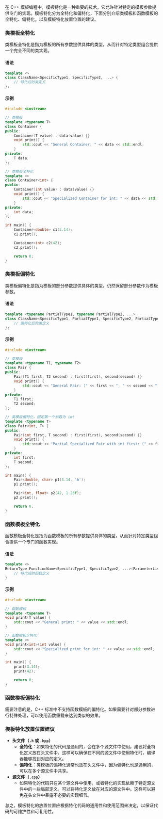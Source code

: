 在 C++ 模板编程中，模板特化是一种重要的技术，它允许针对特定的模板参数提供专门的实现。模板特化分为全特化和偏特化，下面分别介绍类模板和函数模板的全特化、偏特化，以及模板特化放置位置的建议。

### 类模板全特化
类模板全特化是指为模板的所有参数提供具体的类型，从而针对特定类型组合提供一个完全不同的类实现。

#### 语法
```cpp
template <>
class ClassName<SpecificType1, SpecificType2, ...> {
    // 特化后的类定义
};
```

#### 示例
```cpp
#include <iostream>

// 类模板
template <typename T>
class Container {
public:
    Container(T value) : data(value) {}
    void print() {
        std::cout << "General Container: " << data << std::endl;
    }
private:
    T data;
};

// 类模板全特化
template <>
class Container<int> {
public:
    Container(int value) : data(value) {}
    void print() {
        std::cout << "Specialized Container for int: " << data << std::endl;
    }
private:
    int data;
};

int main() {
    Container<double> c1(3.14);
    c1.print();

    Container<int> c2(42);
    c2.print();

    return 0;
}
```

### 类模板偏特化
类模板偏特化是指为模板的部分参数提供具体的类型，仍然保留部分参数作为模板参数。

#### 语法
```cpp
template <typename PartialType1, typename PartialType2, ...>
class ClassName<SpecificType1, PartialType1, SpecificType2, PartialType2, ...> {
    // 偏特化后的类定义
};
```

#### 示例
```cpp
#include <iostream>

// 类模板
template <typename T1, typename T2>
class Pair {
public:
    Pair(T1 first, T2 second) : first(first), second(second) {}
    void print() {
        std::cout << "General Pair: (" << first << ", " << second << ")" << std::endl;
    }
private:
    T1 first;
    T2 second;
};

// 类模板偏特化，固定第一个参数为 int
template <typename T>
class Pair<int, T> {
public:
    Pair(int first, T second) : first(first), second(second) {}
    void print() {
        std::cout << "Partial Specialized Pair with int first: (" << first << ", " << second << ")" << std::endl;
    }
private:
    int first;
    T second;
};

int main() {
    Pair<double, char> p1(3.14, 'A');
    p1.print();

    Pair<int, float> p2(42, 1.23f);
    p2.print();

    return 0;
}
```

### 函数模板全特化
函数模板全特化是指为函数模板的所有参数提供具体的类型，从而针对特定类型组合提供一个专门的函数实现。

#### 语法
```cpp
template <>
ReturnType FunctionName<SpecificType1, SpecificType2, ...>(ParameterList) {
    // 特化后的函数定义
}
```

#### 示例
```cpp
#include <iostream>

// 函数模板
template <typename T>
void print(T value) {
    std::cout << "General print: " << value << std::endl;
}

// 函数模板全特化
template <>
void print<int>(int value) {
    std::cout << "Specialized print for int: " << value << std::endl;
}

int main() {
    print(3.14);
    print(42);

    return 0;
}
```

### 函数模板偏特化
需要注意的是，C++ 标准中不支持函数模板的偏特化。如果需要针对部分参数进行特殊处理，可以使用函数重载来达到类似的效果。

### 模板特化放置位置建议
- **头文件（`.h` 或 `.hpp`）**
    - **全特化**：如果特化的代码是通用的，会在多个源文件中使用，建议将全特化定义放在头文件中。这样可以确保在不同的源文件中使用特化时，编译器能够找到对应的定义。
    - **偏特化**：类模板的偏特化通常也放在头文件中，因为偏特化也是通用的，可以在多个源文件中共享。
- **源文件（`.cpp`）**
    - 如果特化的代码只在某个源文件中使用，或者特化的实现依赖于特定源文件中的一些局部定义，可以将特化定义放在对应的源文件中。这样可以避免在头文件中暴露不必要的实现细节。

总之，模板特化的放置位置应根据特化代码的通用性和使用范围来决定，以保证代码的可维护性和可复用性。